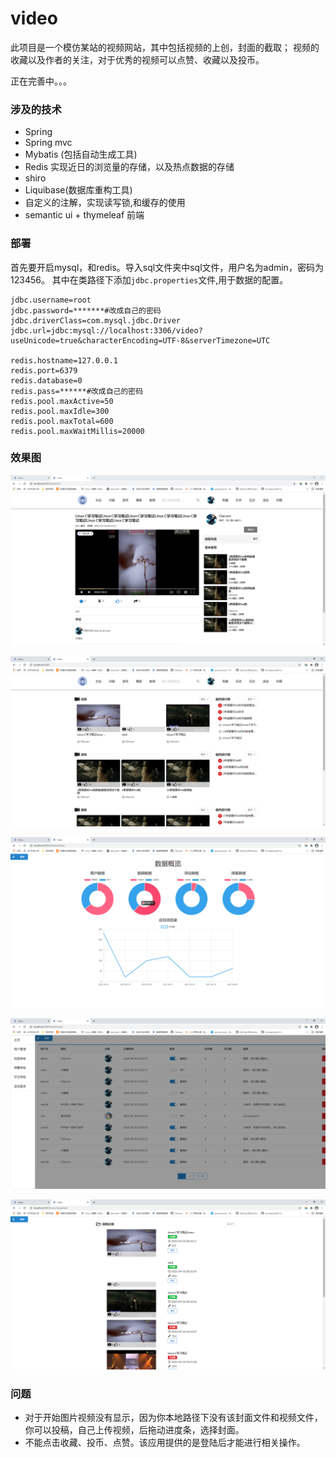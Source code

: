 # video

此项目是一个模仿某站的视频网站，其中包括视频的上创，封面的截取；
视频的收藏以及作者的关注，对于优秀的视频可以点赞、收藏以及投币。

正在完善中。。。
### 涉及的技术
* Spring
* Spring mvc
* Mybatis (包括自动生成工具)
* Redis 实现近日的浏览量的存储，以及热点数据的存储
* shiro
* Liquibase(数据库重构工具)
* 自定义的注解，实现读写锁,和缓存的使用
* semantic ui + thymeleaf 前端

### 部署
首先要开启mysql，和redis。导入sql文件夹中sql文件，用户名为admin，密码为123456。
其中在类路径下添加`jdbc.properties`文件,用于数据的配置。
```properties
jdbc.username=root
jdbc.password=*******#改成自己的密码
jdbc.driverClass=com.mysql.jdbc.Driver
jdbc.url=jdbc:mysql://localhost:3306/video?useUnicode=true&characterEncoding=UTF-8&serverTimezone=UTC

redis.hostname=127.0.0.1
redis.port=6379
redis.database=0
redis.pass=******#改成自己的密码
redis.pool.maxActive=50
redis.pool.maxIdle=300
redis.pool.maxTotal=600
redis.pool.maxWaitMillis=20000
```

### 效果图

![1.png](./images/1.png)

![2.png](./images/2.png)

![3.png](./images/3.png)

![4.png](./images/4.png)

![5.png](./images/5.png)

### 问题

* 对于开始图片视频没有显示，因为你本地路径下没有该封面文件和视频文件，你可以投稿，自己上传视频，后拖动进度条，选择封面。
* 不能点击收藏、投币、点赞。该应用提供的是登陆后才能进行相关操作。
